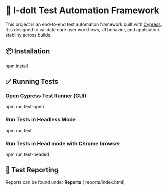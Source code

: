 
# 🚀 I-doIt Test Automation Framework

This project is an end-to-end test automation framework built with [Cypress](https://www.cypress.io/). It is designed to validate core user workflows, UI behavior, and application stability across builds.

## 📦 Installation
npm install


## ✅ Running Tests

### Open Cypress Test Runner (GUI)
    
npm run test-open


### Run Tests in Headless Mode

npm run test

### Run Tests in Head mode with Chrome browser 

npm run test-headed

## 🧪 Test Reporting

Reports can be found under
**Reports** ( reports/index.html)

